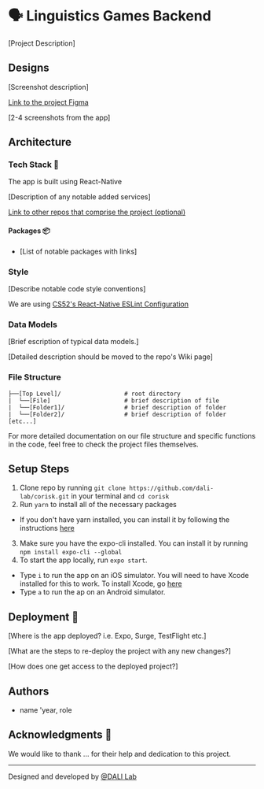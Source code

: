 # 🗣 Linguistics Games Backend

[Project Description]

## Designs
[Screenshot description]

[Link to the project Figma](https://apple.com)

[2-4 screenshots from the app]

## Architecture
### Tech Stack 🥞
The app is built using React-Native

[Description of any notable added services]

[Link to other repos that comprise the project (optional)](https://github.com/)

#### Packages 📦
* [List of notable packages with links]

### Style
[Describe notable code style conventions]

We are using [CS52's React-Native ESLint Configuration](https://gist.github.com/timofei7/c8df5cc69f44127afb48f5d1dffb6c84)

### Data Models
[Brief escription of typical data models.]

[Detailed description should be moved to the repo's Wiki page]

### File Structure

```
├──[Top Level]/                  # root directory
|  └──[File]                     # brief description of file
|  └──[Folder1]/                 # brief description of folder 
|  └──[Folder2]/                 # brief description of folder
[etc...]
```

For more detailed documentation on our file structure and specific functions in the code, feel free to check the project files themselves.

## Setup Steps 
1. Clone repo by running `git clone https://github.com/dali-lab/corisk.git` in your terminal and `cd corisk`
2. Run `yarn` to install all of the necessary packages
  * If you don't have yarn installed, you can install it by following the instructions [here](https://classic.yarnpkg.com/en/docs/install/#mac-stable)
3. Make sure you have the expo-cli installed. You can install it by running `npm install expo-cli --global`
4. To start the app locally, run `expo start`. 
  * Type `i` to run the app on an iOS simulator. You will need to have Xcode installed for this to work. To install Xcode, go [here](https://apps.apple.com/us/app/xcode/id497799835?mt=12)
  * Type `a` to run the ap on an Android simulator. 

## Deployment 🚀
[Where is the app deployed? i.e. Expo, Surge, TestFlight etc.]

[What are the steps to re-deploy the project with any new changes?]

[How does one get access to the deployed project?]

## Authors
* name 'year, role

## Acknowledgments 🤝
We would like to thank ... for their help and dedication to this project.

---
Designed and developed by [@DALI Lab](https://github.com/dali-lab)
